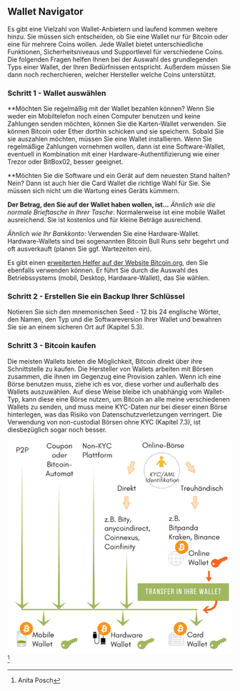## Wallet Navigator
Es gibt eine Vielzahl von Wallet-Anbietern und laufend kommen weitere hinzu. Sie müssen sich entscheiden, ob Sie eine Wallet nur für Bitcoin oder eine für mehrere Coins wollen. Jede Wallet bietet unterschiedliche Funktionen, Sicherheitsniveaus und Supportlevel für verschiedene Coins. Die folgenden Fragen helfen Ihnen bei der Auswahl des grundlegenden Typs einer Wallet, der Ihren Bedürfnissen entspricht. Außerdem müssen Sie dann noch recherchieren, welcher Hersteller welche Coins unterstützt.

### Schritt 1 - Wallet auswählen
**Möchten Sie regelmäßig mit der Wallet bezahlen können?
Wenn Sie weder ein Mobiltelefon noch einen Computer benutzen und keine Zahlungen senden möchten, können Sie die Karten-Wallet verwenden. Sie können Bitcoin oder Ether dorthin schicken und sie speichern. Sobald Sie sie auszahlen möchten, müssen Sie eine Wallet installieren. Wenn Sie regelmäßige Zahlungen vornehmen wollen, dann ist eine Software-Wallet, eventuell in Kombination mit einer Hardware-Authentifizierung wie einer Trezor oder BitBox02, besser geeignet.

**Möchten Sie die Software und ein Gerät auf dem neuesten Stand halten?
Nein? Dann ist auch hier die Card Wallet die richtige Wahl für Sie. Sie müssen sich nicht um die Wartung eines Geräts kümmern.

**Der Betrag, den Sie auf der Wallet haben wollen, ist...**
*Ähnlich wie die normale Brieftasche in Ihrer Tasche*: Normalerweise ist eine mobile Wallet ausreichend. Sie ist kostenlos und für kleine Beträge ausreichend.

*Ähnlich wie Ihr Bankkonto*: Verwenden Sie eine Hardware-Wallet. Hardware-Wallets sind bei sogenannten Bitcoin Bull Runs sehr begehrt und oft ausverkauft (planen Sie ggf. Wartezeiten ein).

Es gibt einen [erweiterten Helfer auf der Website Bitcoin.org](https://bitcoin.org/en/choose-your-wallet), den Sie ebenfalls verwenden können. Er führt Sie durch die Auswahl des Betriebssystems (mobil, Desktop, Hardware-Wallet), das Sie wählen.

### Schritt 2 - Erstellen Sie ein Backup Ihrer Schlüssel
Notieren Sie sich den mnemonischen Seed - 12 bis 24 englische Wörter, den Namen, den Typ und die Softwareversion Ihrer Wallet und bewahren Sie sie an einem sicheren Ort auf (Kapitel 5.3).

### Schritt 3 - Bitcoin kaufen
Die meisten Wallets bieten die Möglichkeit, Bitcoin direkt über ihre Schnittstelle zu kaufen. Die Hersteller von Wallets arbeiten mit Börsen zusammen, die ihnen im Gegenzug eine Provision zahlen. Wenn ich eine Börse benutzen muss, ziehe ich es vor, diese vorher und außerhalb des Wallets auszuwählen. Auf diese Weise bleibe ich unabhängig vom Wallet-Typ, kann diese eine Börse nutzen, um Bitcoin an alle meine verschiedenen Wallets zu senden, und muss meine KYC-Daten nur bei dieser einen Börse hinterlegen, was das Risiko von Datenschutzverletzungen verringert. Die Verwendung von non-custodial Börsen ohne KYC (Kapitel 7.3), ist diesbezüglich sogar noch besser.

![Wie man Bitcoin bekommt](assets/_Buying-methods.png) [^72] 

[^72]: Anita Posch
